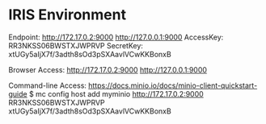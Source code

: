 # IRIS Environment
Endpoint:  http://172.17.0.2:9000  http://127.0.0.1:9000
AccessKey: RR3NKSS06BWSTXJWPRVP
SecretKey: xtUGy5aIjX7f/3adth8sOd3pSXAavlVCwKKBonxB

Browser Access:
   http://172.17.0.2:9000  http://127.0.0.1:9000

Command-line Access: https://docs.minio.io/docs/minio-client-quickstart-guide
   $ mc config host add myminio http://172.17.0.2:9000 RR3NKSS06BWSTXJWPRVP xtUGy5aIjX7f/3adth8sOd3pSXAavlVCwKKBonxB

